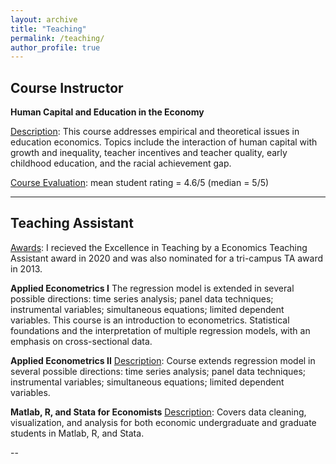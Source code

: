 ```yaml
---
layout: archive
title: "Teaching"
permalink: /teaching/
author_profile: true
---
```



Course Instructor 
---
**Human Capital and Education in the Economy**

<u>Description</u>: This course addresses empirical and theoretical issues in education economics. Topics include the interaction of human capital with growth and inequality, teacher incentives and teacher quality, early childhood education, and the racial achievement gap.

<u>Course Evaluation</u>: mean student rating = 4.6/5 (median = 5/5) 

---

Teaching Assistant
---
<u>Awards</u>: I recieved the Excellence in Teaching by a Economics Teaching Assistant award in 2020 and was also nominated for a tri-campus TA award in 2013. 

**Applied Econometrics I**
The regression model is extended in several possible directions: time series analysis; panel data techniques; instrumental variables; simultaneous equations; limited dependent variables.  This course is an introduction to econometrics. Statistical foundations and the interpretation of multiple regression models, with an emphasis on cross-sectional data. 


**Applied Econometrics II**
<u>Description</u>: Course extends regression model in several possible directions: time series analysis; panel data techniques; instrumental variables; simultaneous equations; limited dependent variables. 


**Matlab, R, and Stata for Economists**
<u>Description</u>: Covers data cleaning, visualization, and analysis for both economic undergraduate and graduate students in Matlab, R, and Stata.


--
